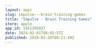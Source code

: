 ```yaml
---
layout: apps
slug: impulse---brain-training-games
title: "Impulse - Brain Training Games"
store: apple
app_id: 1451295827
date: 2024-02-01T08:02:57Z
published: 2019-02-20T00:21:49Z
---
```

